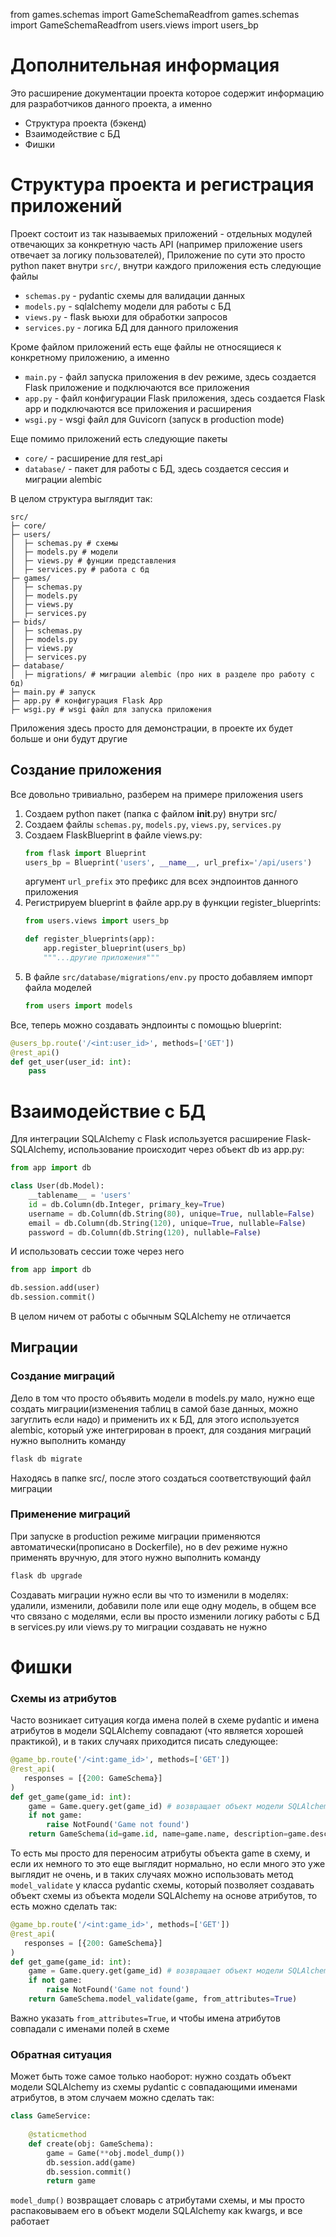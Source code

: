 from games.schemas import GameSchemaReadfrom games.schemas import GameSchemaReadfrom users.views import users_bp

# Дополнительная информация

Это расширение документации проекта которое содержит информацию для разработчиков данного проекта, а именно

- Структура проекта (бэкенд)
- Взаимодействие с БД
- Фишки


# Структура проекта и регистрация приложений

Проект состоит из так называемых приложений - отдельных модулей отвечающих за конкретную часть API (например приложение users отвечает за логику пользователей), Приложение по сути это просто python пакет внутри `src/`, внутри каждого приложения есть следующие файлы

- `schemas.py` - pydantic схемы для валидации данных
- `models.py` - sqlalchemy модели для работы с БД
- `views.py` - flask вьюхи для обработки запросов
- `services.py` - логика БД для данного приложения

Кроме файлом приложений есть еще файлы не относящиеся к конкретному приложению, а именно
- `main.py` - файл запуска приложения в dev режиме, здесь создается Flask приложение и подключаются все приложения
- `app.py` - файл конфигурации Flask приложения, здесь создается Flask app и подключаются все приложения и расширения
- `wsgi.py` - wsgi файл для Guvicorn (запуск в production mode)

Еще помимо приложений есть следующие пакеты
- `core/` - расширение для rest_api
- `database/` - пакет для работы с БД, здесь создается сессия и миграции alembic

В целом структура выглядит так:
```
src/
├─ core/
├─ users/
│  ├─ schemas.py # схемы
│  ├─ models.py # модели
│  ├─ views.py # фунции представления
│  ├─ services.py # работа с бд
├─ games/
│  ├─ schemas.py
│  ├─ models.py
│  ├─ views.py
│  ├─ services.py
├─ bids/
│  ├─ schemas.py
│  ├─ models.py
│  ├─ views.py
│  ├─ services.py
├─ database/
│  ├─ migrations/ # миграции alembic (про них в разделе про работу с бд)
├─ main.py # запуск
├─ app.py # конфигурация Flask App
├─ wsgi.py # wsgi файл для запуска приложения
```
Приложения здесь просто для демонстрации, в проекте их будет больше и они будут другие

## Создание приложения
Все довольно тривиально, разберем на примере приложения users
1. Создаем python пакет (папка с файлом __init__.py) внутри src/
2. Создаем файлы `schemas.py`, `models.py`, `views.py`, `services.py`
3. Создаем FlaskBlueprint в файле views.py: 
    ```python
    from flask import Blueprint
    users_bp = Blueprint('users', __name__, url_prefix='/api/users')
    ```
   аргумент `url_prefix` это префикс для всех эндпоинтов данного приложения
4. Регистрируем blueprint в файле app.py в функции register_blueprints:
    ```python
    from users.views import users_bp
   
    def register_blueprints(app):
        app.register_blueprint(users_bp)
        """...другие приложения"""
    ```
5. В файле `src/database/migrations/env.py` просто добавляем импорт файла моделей
    ```python
    from users import models
    ```

Все, теперь можно создавать эндпоинты с помощью blueprint:
```python
@users_bp.route('/<int:user_id>', methods=['GET'])
@rest_api()
def get_user(user_id: int):
    pass
```

# Взаимодействие с БД
Для интеграции SQLAlchemy с Flask используется расширение Flask-SQLAlchemy, использование происходит через объект db из app.py:
```python
from app import db

class User(db.Model):
    __tablename__ = 'users'
    id = db.Column(db.Integer, primary_key=True)
    username = db.Column(db.String(80), unique=True, nullable=False)
    email = db.Column(db.String(120), unique=True, nullable=False)
    password = db.Column(db.String(120), nullable=False)
```

И использовать сессии тоже через него
```python
from app import db

db.session.add(user)
db.session.commit()
```
В целом ничем от работы с обычным SQLAlchemy не отличается

## Миграции

### Создание миграций
Дело в том что просто объявить модели в models.py мало, нужно еще создать миграции(изменения таблиц в самой базе данных, можно загуглить если надо) и применить их к БД, для этого используется alembic, который уже интегрирован в проект, для создания миграций нужно выполнить команду
```bash
flask db migrate
```
Находясь в папке src/, после этого создаться соответствующий файл миграции

### Применение миграций
При запуске в production режиме миграции применяются автоматически(прописано в Dockerfile), но в dev режиме нужно применять вручную, для этого нужно выполнить команду
```bash
flask db upgrade
```

Создавать миграции нужно если вы что то изменили в моделях: удалили, изменили, добавили поле или еще одну модель, в общем все что связано с моделями, если вы просто изменили логику работы с БД в services.py или views.py то миграции создавать не нужно

# Фишки
### Схемы из атрибутов

Часто возникает ситуация когда имена полей в схеме pydantic и имена атрибутов в модели SQLAlchemy совпадают (что является хорошей практикой), и в таких случаях приходится писать следующее:
```python
@game_bp.route('/<int:game_id>', methods=['GET'])
@rest_api(
   responses = [{200: GameSchema}]
)
def get_game(game_id: int):
    game = Game.query.get(game_id) # возвращает объект модели SQLAlchemy
    if not game:
        raise NotFound('Game not found')
    return GameSchema(id=game.id, name=game.name, description=game.description)
```
То есть мы просто для переносим атрибуты объекта game в схему, и если их немного то это еще выглядит нормально, но если много это уже выглядит не очень, и в таких случаях можно использовать метод `model_validate` у класса pydantic схемы, который позволяет создавать объект схемы из объекта модели SQLAlchemy на основе атрибутов, то есть можно сделать так:
```python
@game_bp.route('/<int:game_id>', methods=['GET'])
@rest_api(
   responses = [{200: GameSchema}]
)
def get_game(game_id: int):
    game = Game.query.get(game_id) # возвращает объект модели SQLAlchemy
    if not game:
        raise NotFound('Game not found')
    return GameSchema.model_validate(game, from_attributes=True)
```
Важно указать `from_attributes=True`, и чтобы имена атрибутов совпадали с именами полей в схеме

### Обратная ситуация
Может быть тоже самое только наоборот: нужно создать объект модели SQLAlchemy из схемы pydantic с совпадающими именами атрибутов, в этом случаем можно сделать так:

```python
class GameService:
   
    @staticmethod
    def create(obj: GameSchema):
        game = Game(**obj.model_dump())
        db.session.add(game)
        db.session.commit()
        return game
```

`model_dump()` возвращает словарь с атрибутами схемы, и мы просто распаковываем его в объект модели SQLAlchemy как kwargs, и все работает
